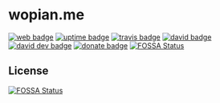 # wopian.me

[![web badge]][web]
[![uptime badge]][web]
[![travis badge]][travis]
[![david badge]][david]
[![david dev badge]][david dev]
[![donate badge]][donate]
[![FOSSA Status](https://app.fossa.io/api/projects/git%2Bgithub.com%2Fwopian%2Fwopian.me.svg?type=shield)](https://app.fossa.io/projects/git%2Bgithub.com%2Fwopian%2Fwopian.me?ref=badge_shield)

[web]:https://wopian.me
[web badge]:https://img.shields.io/website-up-down-green-red/https/wopian.me.svg?style=flat-square
[uptime badge]:https://img.shields.io/uptimerobot/ratio/7/m779134093-6b18c63b2a1d76c408678c30.svg?style=flat-square

[commit]:https://github.com/wopian/wopian.me/commits/master
[commit badge]:https://img.shields.io/github/last-commit/wopian/wopian.me/new.svg?style=flat-square

[david]:https://david-dm.org/wopian/wopian.me
[david badge]:https://img.shields.io/david/wopian/wopian.me.svg?style=flat-square
[david dev]:https://david-dm.org/wopian/wopian.me?type=dev
[david dev badge]:https://img.shields.io/david/dev/wopian/wopian.me.svg?style=flat-square

[travis]:https://travis-ci.org/wopian/hibari
[travis badge]:https://img.shields.io/travis/wopian/hibari/new.svg?style=flat-square

[donate]:https://www.patreon.com/wopian
[donate badge]:https://img.shields.io/badge/patreon-donate-ff69b4.svg?style=flat-square


## License
[![FOSSA Status](https://app.fossa.io/api/projects/git%2Bgithub.com%2Fwopian%2Fwopian.me.svg?type=large)](https://app.fossa.io/projects/git%2Bgithub.com%2Fwopian%2Fwopian.me?ref=badge_large)